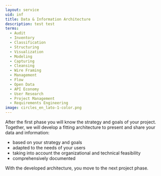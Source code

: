 ```yaml
---
layout: service
uid: inf
title: Data & Information Architecture
description: test test
terms: 
  - Audit
  - Inventory
  - Classification
  - Structuring
  - Visualization
  - Modeling
  - Capturing
  - Cleansing
  - Wire Framing
  - Management
  - Flow
  - Open Data
  - API Economy
  - User Research
  - Project Management
  - Requirements Engineering
image: circles_en_lato-1-color.png
---
```


After the first phase you will know the strategy and goals of your project. Together, we will develop a fitting architecture to present and share your data and information: 

- based on your strategy and goals 
- adapted to the needs of your users 
- taking into account the organizational and technical feasibility 
- comprehensively documented 

With the developed architecture, you move to the next project phase. 
